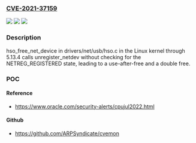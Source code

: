 ### [CVE-2021-37159](https://cve.mitre.org/cgi-bin/cvename.cgi?name=CVE-2021-37159)
![](https://img.shields.io/static/v1?label=Product&message=n%2Fa&color=blue)
![](https://img.shields.io/static/v1?label=Version&message=n%2Fa&color=blue)
![](https://img.shields.io/static/v1?label=Vulnerability&message=n%2Fa&color=brighgreen)

### Description

hso_free_net_device in drivers/net/usb/hso.c in the Linux kernel through 5.13.4 calls unregister_netdev without checking for the NETREG_REGISTERED state, leading to a use-after-free and a double free.

### POC

#### Reference
- https://www.oracle.com/security-alerts/cpujul2022.html

#### Github
- https://github.com/ARPSyndicate/cvemon

